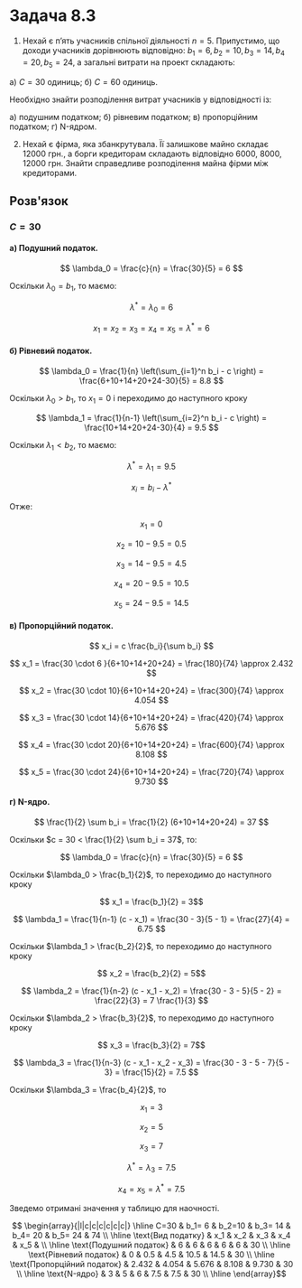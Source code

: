 # Задача 8.3

1. Нехай є п’ять учасників спільної діяльності $n = 5$. Припустимо, що доходи учасників дорівнюють відповідно: $b_1 = 6, b_2 = 10, b_3 = 14, b_4 = 20, b_5 = 24$, а загальні витрати на проект складають:

а) $C = 30$ одиниць;
б) $C = 60$ одиниць.

Необхідно знайти розподілення витрат учасників у відповідності із:

а) подушним податком;
б) рівневим податком;
в) пропорційним податком;
г) N-ядром.

2. Нехай є фірма, яка збанкрутувала. Її залишкове майно складає 12000 грн., а борги кредиторам складають відповідно 6000, 8000, 12000 грн. Знайти справедливе розподілення майна фірми між кредиторами.

## Розв'язок

### $C=30$


#### а) Подушний податок.

$$ \lambda_0 = \frac{c}{n} = \frac{30}{5} = 6 $$

Оскільки $\lambda_0 = b_1$, то  маємо:

$$ \lambda^* = \lambda_0 = 6 $$

$$ x_1 = x_2 = x_3 = x_4 = x_5 = \lambda^* = 6 $$


#### б) Рівневий податок.

$$ \lambda_0 = \frac{1}{n} \left(\sum_{i=1}^n b_i - c \right) = \frac{6+10+14+20+24-30}{5} = 8.8 $$

Оскільки $\lambda_0 > b_1$, то $x_1 = 0$ і переходимо до наступного кроку

$$ \lambda_1 = \frac{1}{n-1} \left(\sum_{i=2}^n b_i - c \right) = \frac{10+14+20+24-30}{4} = 9.5 $$

Оскільки $\lambda_1 < b_2$, то маємо:

$$ \lambda^* = \lambda_1 = 9.5 $$ 

$$ x_i = b_i - \lambda^* $$ 

Отже:

$$ x_1 = 0 $$ 

$$ x_2 = 10 - 9.5 = 0.5 $$ 

$$ x_3 = 14 - 9.5 = 4.5 $$ 

$$ x_4 = 20 - 9.5 = 10.5 $$ 

$$ x_5 = 24 - 9.5 = 14.5 $$ 

#### в) Пропорційний податок.

$$ x_i = c \frac{b_i}{\sum b_i} $$ 

$$ x_1 = \frac{30 \cdot 6 }{6+10+14+20+24} = \frac{180}{74} \approx 2.432 $$ 

$$ x_2 = \frac{30 \cdot 10}{6+10+14+20+24} = \frac{300}{74} \approx 4.054 $$ 

$$ x_3 = \frac{30 \cdot 14}{6+10+14+20+24} = \frac{420}{74} \approx 5.676 $$ 

$$ x_4 = \frac{30 \cdot 20}{6+10+14+20+24} = \frac{600}{74} \approx 8.108 $$ 

$$ x_5 = \frac{30 \cdot 24}{6+10+14+20+24} = \frac{720}{74} \approx 9.730 $$ 

#### г) N-ядро.

$$ \frac{1}{2} \sum b_i = \frac{1}{2} (6+10+14+20+24) = 37 $$ 

Оскільки $c = 30 < \frac{1}{2} \sum b_i = 37$, то:

$$ \lambda_0 = \frac{c}{n} = \frac{30}{5} = 6 $$

Оскільки $\lambda_0 > \frac{b_1}{2}$, то переходимо до наступного кроку

$$ x_1 = \frac{b_1}{2} = 3$$

$$ \lambda_1 = \frac{1}{n-1} (c - x_1) = \frac{30 - 3}{5 - 1} = \frac{27}{4} = 6.75 $$

Оскільки $\lambda_1 > \frac{b_2}{2}$, то переходимо до наступного кроку

$$ x_2 = \frac{b_2}{2} = 5$$

$$ \lambda_2 = \frac{1}{n-2} (c - x_1 - x_2) = \frac{30 - 3 - 5}{5 - 2} = \frac{22}{3} = 7 \frac{1}{3} $$

Оскільки $\lambda_2 > \frac{b_3}{2}$, то переходимо до наступного кроку

$$ x_3 = \frac{b_3}{2} = 7$$

$$ \lambda_3 = \frac{1}{n-3} (c - x_1 - x_2 - x_3) = \frac{30 - 3 - 5 - 7}{5 - 3} = \frac{15}{2} = 7.5 $$

Оскільки $\lambda_3 = \frac{b_4}{2}$, то

$$ x_1 = 3 $$

$$ x_2 = 5 $$

$$ x_3 = 7 $$

$$ \lambda^* = \lambda_3 = 7.5 $$

$$ x_4 = x_5 = \lambda^* = 7.5 $$

Зведемо отримані значення у таблицю для наочності.

$$ \begin{array}{|l|c|c|c|c|c|c|} \hline
    C=30                        & b_1= 6 & b_2=10 & b_3= 14 & b_4= 20 & b_5= 24 & 74 \\ \hline
    \text{Вид податку}          & x_1    & x_2    & x_3     & x_4     & x_5     &    \\ \hline
    \text{Подушний податок}     & 6      & 6      & 6       & 6       & 6       & 30 \\ \hline
    \text{Рівневий податок}     & 0      & 0.5    & 4.5     & 10.5    & 14.5    & 30 \\ \hline
    \text{Пропорційний податок} & 2.432  & 4.054  & 5.676   & 8.108   & 9.730   & 30 \\ \hline
    \text{N-ядро}               & 3      & 5      & 6       & 7.5     & 7.5     & 30 \\ \hline
\end{array}$$